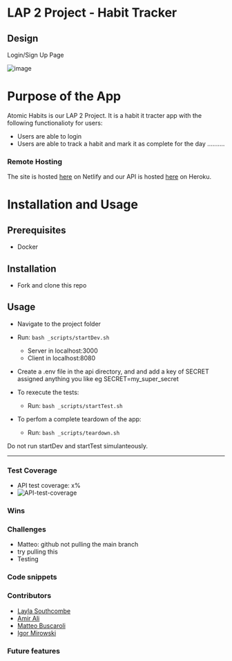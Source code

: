 # LAP 2 Project - Habit Tracker

## Design
Login/Sign Up Page

![image](x.png)


<!-- ABOUT THE PROJECT -->

# Purpose of the App

Atomic Habits is our LAP 2 Project. It is a habit it tracter app with the following functionalioty for users:


- Users are able to login
- Users are able to track a habit and mark it as complete for the day
..........


### Remote Hosting
The site is hosted [here]() on Netlify
and our API is hosted [here]() on Heroku.

# Installation and Usage
## Prerequisites
- Docker
## Installation 
- Fork and clone this repo
## Usage
- Navigate to the project folder 
- Run: `bash _scripts/startDev.sh`
    
    - Server in localhost:3000
    - Client in localhost:8080

- Create a .env file in the api directory, and and add a key of SECRET assigned anything you like eg SECRET=my_super_secret

- To rexecute the tests:
    - Run: `bash _scripts/startTest.sh`

- To perfom a complete teardown of the app:
    - Run: `bash _scripts/teardown.sh`

Do not run startDev and startTest simulanteously. 


---



### Test Coverage
- API test coverage: x%
- ![API-test-coverage](pic.png)

### Wins


### Challenges

- Matteo: github not pulling the main branch
- try pulling this
- Testing


### Code snippets

### Contributors

- <a href="https://github.com/LaylaSouthcombe">Layla Southcombe</a>
- <a href="https://github.com/aha000111">Amir Ali</a>
- <a href="https://github.com/buscaroli">Matteo Buscaroli</a>
- <a href="https://github.com/Igormirowski">Igor Mirowski</a>



### Future features






